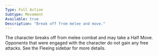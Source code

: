 ```yaml
---
Type: Full Action
Subtype: Movement
Available: true
Description: "Break off from melee and move."
---
```


The character breaks off from melee combat and may take a Half Move. Opponents that were engaged with the character do not gain any free attacks. See the Fleeing sidebar for more details.